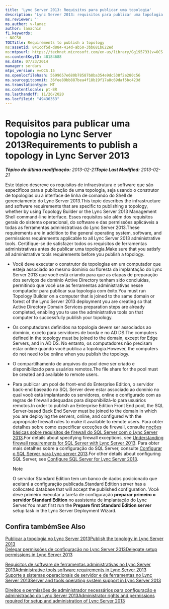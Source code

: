 ```yaml
---
title: 'Lync Server 2013: Requisitos para publicar uma topologia'
description: 'Lync Server 2013: requisitos para publicar uma topologia.'
ms.reviewer: ''
ms.author: v-lanac
author: lanachin
f1.keywords:
- NOCSH
TOCTitle: Requirements to publish a topology
ms:assetid: 841cdf5d-d884-414d-ab50-3bb681b622ed
ms:mtpsurl: https://technet.microsoft.com/en-us/library/Gg195733(v=OCS.15)
ms:contentKeyID: 48184688
ms.date: 07/23/2014
manager: serdars
mtps_version: v=OCS.15
ms.openlocfilehash: 5699657e680b78587b8ba354e9dc538f2e280c56
ms.sourcegitcommit: 36fee89bb887bea4f18b19f17a8c69daf5bc423d
ms.translationtype: MT
ms.contentlocale: pt-BR
ms.lasthandoff: 11/26/2020
ms.locfileid: "49436353"
---
```

# <a name="requirements-to-publish-a-topology-in-lync-server-2013"></a><span data-ttu-id="6f42d-103">Requisitos para publicar uma topologia no Lync Server 2013</span><span class="sxs-lookup"><span data-stu-id="6f42d-103">Requirements to publish a topology in Lync Server 2013</span></span>

<div data-xmlns="http://www.w3.org/1999/xhtml">

<div class="topic" data-xmlns="http://www.w3.org/1999/xhtml" data-msxsl="urn:schemas-microsoft-com:xslt" data-cs="https://msdn.microsoft.com/">

<div data-asp="https://msdn2.microsoft.com/asp">



</div>

<div id="mainSection">

<div id="mainBody"><span data-ttu-id="6f42d-104">

<span> </span></span><span class="sxs-lookup"><span data-stu-id="6f42d-104">

<span> </span></span></span>

<span data-ttu-id="6f42d-105">_**Tópico da última modificação:** 2013-02-21_</span><span class="sxs-lookup"><span data-stu-id="6f42d-105">_**Topic Last Modified:** 2013-02-21_</span></span>

<span data-ttu-id="6f42d-106">Este tópico descreve os requisitos de infraestrutura e software que são específicos para a publicação de uma topologia, seja usando o construtor de topologias ou a interface de linha de comando do Shell de gerenciamento do Lync Server 2013.</span><span class="sxs-lookup"><span data-stu-id="6f42d-106">This topic describes the infrastructure and software requirements that are specific to publishing a topology, whether by using Topology Builder or the Lync Server 2013 Management Shell command-line interface.</span></span> <span data-ttu-id="6f42d-107">Esses requisitos são além dos requisitos gerais do sistema operacional, do software e das permissões aplicáveis a todas as ferramentas administrativas do Lync Server 2013.</span><span class="sxs-lookup"><span data-stu-id="6f42d-107">These requirements are in addition to the general operating system, software, and permissions requirements applicable to all Lync Server 2013 administrative tools.</span></span> <span data-ttu-id="6f42d-108">Certifique-se de satisfazer todos os requisitos de ferramentas administrativas antes de publicar uma topologia.</span><span class="sxs-lookup"><span data-stu-id="6f42d-108">Make sure that you satisfy all administrative tools requirements before you publish a topology.</span></span>

  - <span data-ttu-id="6f42d-109">Você deve executar o construtor de topologias em um computador que esteja associado ao mesmo domínio ou floresta da implantação do Lync Server 2013 que você está criando para que as etapas de preparação dos serviços de domínio Active Directory tenham sido concluídas, permitindo que você use as ferramentas administrativas nesse computador para publicar sua topologia com êxito.</span><span class="sxs-lookup"><span data-stu-id="6f42d-109">You must run Topology Builder on a computer that is joined to the same domain or forest of the Lync Server 2013 deployment you are creating so that Active Directory Domain Services preparation steps are already completed, enabling you to use the administrative tools on that computer to successfully publish your topology.</span></span>

  - <span data-ttu-id="6f42d-110">Os computadores definidos na topologia devem ser associados ao domínio, exceto para servidores de borda e no AD DS.</span><span class="sxs-lookup"><span data-stu-id="6f42d-110">The computers defined in the topology must be joined to the domain, except for Edge Servers, and in AD DS.</span></span> <span data-ttu-id="6f42d-111">No entanto, os computadores não precisam estar online quando você publica a topologia.</span><span class="sxs-lookup"><span data-stu-id="6f42d-111">However, the computers do not need to be online when you publish the topology.</span></span>

  - <span data-ttu-id="6f42d-112">O compartilhamento de arquivos do pool deve ser criado e disponibilizado para usuários remotos.</span><span class="sxs-lookup"><span data-stu-id="6f42d-112">The file share for the pool must be created and available to remote users.</span></span>

  - <span data-ttu-id="6f42d-113">Para publicar um pool de front-end do Enterprise Edition, o servidor back-end baseado no SQL Server deve estar associado ao domínio no qual você está implantando os servidores, online e configurado com as regras de firewall adequadas para disponibilizá-lo para usuários remotos.</span><span class="sxs-lookup"><span data-stu-id="6f42d-113">In order to publish an Enterprise Edition Front End pool, the SQL Server-based Back End Server must be joined to the domain in which you are deploying the servers, online, and configured with the appropriate firewall rules to make it available to remote users.</span></span> <span data-ttu-id="6f42d-114">Para obter detalhes sobre como especificar exceções de firewall, consulte [noções básicas sobre requisitos de firewall do SQL Server com o Lync Server 2013](lync-server-2013-understanding-firewall-requirements-for-sql-server.md).</span><span class="sxs-lookup"><span data-stu-id="6f42d-114">For details about specifying firewall exceptions, see [Understanding firewall requirements for SQL Server with Lync Server 2013](lync-server-2013-understanding-firewall-requirements-for-sql-server.md).</span></span> <span data-ttu-id="6f42d-115">Para obter mais detalhes sobre a configuração do SQL Server, consulte [Configurar o SQL Server para Lync server 2013](lync-server-2013-configure-sql-server-for-lync-server.md).</span><span class="sxs-lookup"><span data-stu-id="6f42d-115">For other details about configuring SQL Server, see [Configure SQL Server for Lync Server 2013](lync-server-2013-configure-sql-server-for-lync-server.md).</span></span>
    
    <div>
    

    > [!NOTE]  
    > <span data-ttu-id="6f42d-116">O servidor Standard Edition tem um banco de dados posicionado que aceitará a configuração publicada.</span><span class="sxs-lookup"><span data-stu-id="6f42d-116">Standard Edition server has a collocated database that will accept the published configuration.</span></span> <span data-ttu-id="6f42d-117">Você deve primeiro executar a tarefa de configuração <STRONG>preparar primeiro o servidor Standard Edition</STRONG> no assistente de implantação do Lync Server.</span><span class="sxs-lookup"><span data-stu-id="6f42d-117">You must first run the <STRONG>Prepare first Standard Edition server</STRONG> setup task in the Lync Server Deployment Wizard.</span></span>

    
    </div>

<div>

## <a name="see-also"></a><span data-ttu-id="6f42d-118">Confira também</span><span class="sxs-lookup"><span data-stu-id="6f42d-118">See Also</span></span>


[<span data-ttu-id="6f42d-119">Publicar a topologia no Lync Server 2013</span><span class="sxs-lookup"><span data-stu-id="6f42d-119">Publish the topology in Lync Server 2013</span></span>](lync-server-2013-publish-the-topology.md)  
[<span data-ttu-id="6f42d-120">Delegar permissões de configuração no Lync Server 2013</span><span class="sxs-lookup"><span data-stu-id="6f42d-120">Delegate setup permissions in Lync Server 2013</span></span>](lync-server-2013-delegate-setup-permissions.md)  


[<span data-ttu-id="6f42d-121">Requisitos de software de ferramentas administrativas no Lync Server 2013</span><span class="sxs-lookup"><span data-stu-id="6f42d-121">Administrative tools software requirements in Lync Server 2013</span></span>](lync-server-2013-administrative-tools-software-requirements.md)  
[<span data-ttu-id="6f42d-122">Suporte a sistemas operacionais de servidor e de ferramentas no Lync Server 2013</span><span class="sxs-lookup"><span data-stu-id="6f42d-122">Server and tools operating system support in Lync Server 2013</span></span>](lync-server-2013-server-and-tools-operating-system-support.md)  


[<span data-ttu-id="6f42d-123">Direitos e permissões de administrador necessários para configuração e administração do Lync Server 2013</span><span class="sxs-lookup"><span data-stu-id="6f42d-123">Administrator rights and permissions required for setup and administration of Lync Server 2013</span></span>](lync-server-2013-administrator-rights-and-permissions-required-for-setup-and-administration.md)  
  

<span data-ttu-id="6f42d-124"></div>

</div>

<span> </span>

</div>

</div>

</span><span class="sxs-lookup"><span data-stu-id="6f42d-124"></div>

</div>

<span> </span>

</div>

</div>

</span></span></div>

